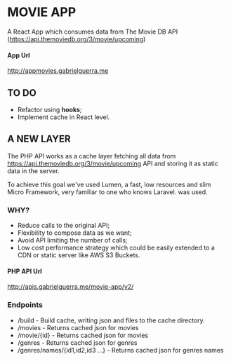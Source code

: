 # MOVIE APP
A React App which consumes data from The Movie DB API (https://api.themoviedb.org/3/movie/upcoming)

#### App Url   
http://appmovies.gabrielguerra.me

## TO DO
- Refactor using **hooks**;
- Implement cache in React level.

## A NEW LAYER

The PHP API works as a cache layer fetching all data from https://api.themoviedb.org/3/movie/upcoming API and storing it as static data in the server.

To achieve this goal we've used Lumen, a fast, low resources and slim Micro Framework, very familiar to one who knows Laravel.  was used.

### WHY?
- Reduce calls to the original API;
- Flexibility to compose data as we want;
- Avoid API limiting the number of calls;
- Low cost performance strategy which could be easily extended to a CDN or static server like AWS S3 Buckets.

#### PHP API Url  
http://apis.gabrielguerra.me/movie-app/v2/

### Endpoints
* /build - Build cache, writing json and files to the cache directory.
* /movies - Returns cached json for movies
* /movie/{id} - Returns cached json for movies
* /genres - Returns cached json for genres
* /genres/names/{id1,id2,id3 ...} - Returns cached json for genres names
